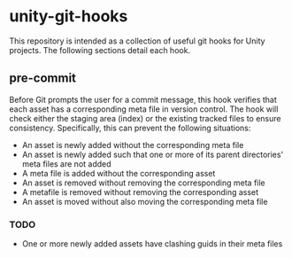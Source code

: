 # unity-git-hooks
This repository is intended as a collection of useful git hooks for Unity projects. The following sections detail each hook.

## pre-commit
Before Git prompts the user for a commit message, this hook verifies that each asset has a corresponding meta file in version 
control. The hook will check either the staging area (index) or the existing tracked files to ensure consistency. Specifically,
this can prevent the following situations:
- An asset is newly added without the corresponding meta file
- An asset is newly added such that one or more of its parent directories' meta files are not added
- A meta file is added without the corresponding asset
- An asset is removed without removing the corresponding meta file
- A metafile is removed without removing the corresponding asset
- An asset is moved without also moving the corresponding meta file

### TODO
- One or more newly added assets have clashing guids in their meta files

